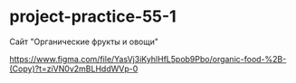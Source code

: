 # project-practice-55-1
Сайт "Органические фрукты и овощи"

https://www.figma.com/file/YasVj3iKyhlHfL5pob9Pbo/organic-food-%2B-(Copy)?t=ziVN0v2mBLHddWVp-0
